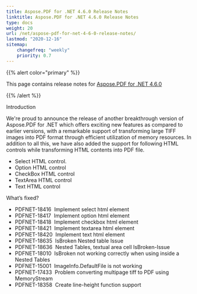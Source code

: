 ```yaml
---
title: Aspose.PDF for .NET 4.6.0 Release Notes
linktitle: Aspose.PDF for .NET 4.6.0 Release Notes
type: docs
weight: 20
url: /net/aspose-pdf-for-net-4-6-0-release-notes/
lastmod: "2020-12-16"
sitemap:
    changefreq: "weekly"
    priority: 0.7
---
```


{{% alert color="primary" %}}

This page contains release notes for [Aspose.PDF for .NET 4.6.0](http://www.aspose.com/downloads/pdf/net/new-releases/aspose.pdf-for-.net-4.6.0/)

{{% /alert %}}

Introduction

We're proud to announce the release of another breakthrough version of Aspose.PDF for .NET which offers exciting new features as compared to earlier versions, with a remarkable support of transforming large TIFF images into PDF format through efficient utilization of memory resources. In addition to all this, we have also added the support for following HTML controls while transforming HTML contents into PDF file.

- Select HTML control.
- Option HTML control
- CheckBox HTML control
- TextArea HTML control
- Text HTML control

What’s fixed?

- PDFNET-18416  Implement select html element
- PDFNET-18417  Implement option html element
- PDFNET-18418  Implement checkbox html element
- PDFNET-18421  Implement textarea html element
- PDFNET-18420  Implement text html element
- PDFNET-18635  IsBroken Nested table Issue
- PDFNET-18636  Nested Tables, textual area cell IsBroken-Issue
- PDFNET-18010  IsBroken not working correctly when using inside a Nested Tables
- PDFNET-15001  ImageInfo.DefaultFile is not working
- PDFNET-17433  Problem converting multipage tiff to PDF using MemoryStream
- PDFNET-18358  Create line-height function support
